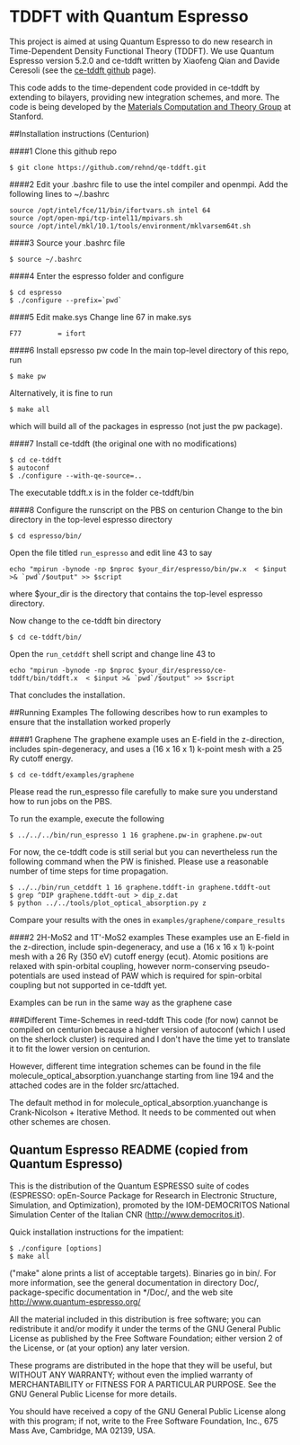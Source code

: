 # TDDFT with Quantum Espresso
This project is aimed at using Quantum Espresso to do new research in Time-Dependent Density Functional Theory (TDDFT). We use Quantum Espresso version 5.2.0 and ce-tddft written by Xiaofeng Qian and Davide Ceresoli (see the [ce-tddft github](https://github.com/dceresoli/ce-tddft) page).

This code adds to the time-dependent code provided in ce-tddft by extending to bilayers, providing new integration schemes, and more. The code is being developed by the [Materials Computation and Theory Group](http://web.stanford.edu/group/evanreed/index.html) at Stanford.

##Installation instructions (Centurion)

####1 Clone this github repo
```
$ git clone https://github.com/rehnd/qe-tddft.git
```

####2 Edit your .bashrc file to use the intel compiler and openmpi. Add the following lines to ~/.bashrc
```
source /opt/intel/fce/11/bin/ifortvars.sh intel 64
source /opt/open-mpi/tcp-intel11/mpivars.sh
source /opt/intel/mkl/10.1/tools/environment/mklvarsem64t.sh
```

####3 Source your .bashrc file
```
$ source ~/.bashrc
```

####4 Enter the espresso folder and configure
```
$ cd espresso
$ ./configure --prefix=`pwd`
```
####5 Edit make.sys
Change line 67 in make.sys

```
F77			= ifort
```

####6 Install epsresso pw code
In the main top-level directory of this repo, run

```
$ make pw
```
Alternatively, it is fine to run

```
$ make all
```
which will build all of the packages in espresso (not just the pw package).


####7 Install ce-tddft (the original one with no modifications)

```
$ cd ce-tddft
$ autoconf
$ ./configure --with-qe-source=..
```

The executable tddft.x is in the folder ce-tddft/bin

####8 Configure the runscript on the PBS on centurion
Change to the bin directory in the top-level espresso directory
```
$ cd espresso/bin/
```

Open the file titled ```run_espresso``` and edit line 43 to say

```
echo "mpirun -bynode -np $nproc $your_dir/espresso/bin/pw.x  < $input >& `pwd`/$output" >> $script
```
where $your_dir is the directory that contains the top-level espresso directory.

Now change to the ce-tddft bin directory

```
$ cd ce-tddft/bin/
```

Open the ```run_cetddft``` shell script and change line 43 to

```
echo "mpirun -bynode -np $nproc $your_dir/espresso/ce-tddft/bin/tddft.x  < $input >& `pwd`/$output" >> $script
```
That concludes the installation.

##Running Examples
The following describes how to run examples to ensure that the installation worked properly

####1 Graphene
The graphene example uses an E-field in the z-direction, includes spin-degeneracy, and uses a (16 x 16 x 1) k-point mesh with a 25 Ry cutoff energy.

```
$ cd ce-tddft/examples/graphene
```

Please read the run_espresso file carefully to make sure you understand how to run jobs on the PBS. 

To run the example, execute the following


```
$ ../../../bin/run_espresso 1 16 graphene.pw-in graphene.pw-out
```

For now, the ce-tddft code is still serial but you can nevertheless run the following command when the PW is finished. Please use a reasonable number of time steps for time propagation.


```
$ ../../bin/run_cetddft 1 16 graphene.tddft-in graphene.tddft-out
$ grep ^DIP graphene.tddft-out > dip_z.dat
$ python ../../tools/plot_optical_absorption.py z
```

Compare your results with the ones in ```examples/graphene/compare_results```

####2 2H-MoS2 and 1T'-MoS2 examples
These examples use an E-field in the z-direction, include spin-degeneracy, and use a (16 x 16 x 1) k-point mesh with a 26 Ry (350 eV) cutoff energy (ecut). Atomic positions are relaxed with spin-orbital coupling, however norm-conserving pseudo-potentials are used instead of PAW which is required for spin-orbital coupling but not supported in ce-tddft yet. 

Examples can be run in the same way as the graphene case

###Different Time-Schemes in reed-tddft
This code (for now) cannot be compiled on centurion because a higher version of autoconf 
(which I used on the sherlock cluster) is required and I don't have the time yet to translate it to 
fit the lower version on centurion.

However, different time integration schemes can be found in the file 
molecule_optical_absorption.yuanchange starting from line 194 and the attached codes are
in the folder src/attached.

The default method in for molecule_optical_absorption.yuanchange is Crank-Nicolson + 
Iterative Method. It needs to be commented out when other schemes are chosen.


## Quantum Espresso README (copied from Quantum Espresso)
This is the distribution of the Quantum ESPRESSO suite of codes (ESPRESSO: 
opEn-Source Package for Research in Electronic Structure, Simulation, 
and Optimization), promoted by the IOM-DEMOCRITOS National Simulation Center 
of the Italian CNR (http://www.democritos.it). 

Quick installation instructions for the impatient:

```
$ ./configure [options]
$ make all
```
("make" alone prints a list of acceptable targets). Binaries go in bin/.
For more information, see the general documentation in directory Doc/, 
package-specific documentation in */Doc/, and the web site
http://www.quantum-espresso.org/

All the material included in this distribution is free software;
you can redistribute it and/or modify it under the terms of the GNU
General Public License as published by the Free Software Foundation;
either version 2 of the License, or (at your option) any later version.

These programs are distributed in the hope that they will be useful, but
WITHOUT ANY WARRANTY; without even the implied warranty of MERCHANTABILITY
or FITNESS FOR A PARTICULAR PURPOSE. See the GNU General Public License
for more details.

You should have received a copy of the GNU General Public License along
with this program; if not, write to the Free Software Foundation, Inc.,
675 Mass Ave, Cambridge, MA 02139, USA.


